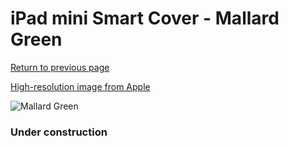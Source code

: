 # iPad mini Smart Cover - Mallard Green

[Return to previous page](/ipad_mini4)

[High-resolution image from Apple](https://store.storeimages.cdn-apple.com/8756/as-images.apple.com/is/MJM43?wid=4500&hei=4500&fmt=png)

<div style="width: 384px"><img src="/everyphone/MJM43.png" alt="Mallard Green"></div>

### Under construction
